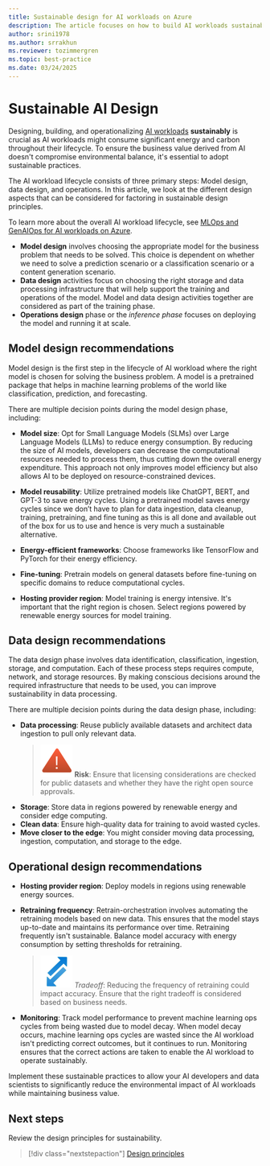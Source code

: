 ```yaml
---
title: Sustainable design for AI workloads on Azure
description: The article focuses on how to build AI workloads sustainably and aims to provide specific guidance to the reader on various measures that can be taken during the  software development phases.
author: srini1978
ms.author: srrakhun
ms.reviewer: tozimmergren
ms.topic: best-practice
ms.date: 03/24/2025
---
```


# Sustainable AI Design

Designing, building, and operationalizing [AI workloads](/azure/well-architected/ai/) **sustainably** is crucial as AI workloads might consume significant energy and carbon throughout their lifecycle. To ensure the business value derived from AI doesn't compromise environmental balance, it's essential to adopt sustainable practices.

The AI workload lifecycle consists of three primary steps: Model design, data design, and operations. In this article, we look at the different design aspects that can be considered for factoring in sustainable design principles.

To learn more about the overall AI workload lifecycle, see [MLOps and GenAIOps for AI workloads on Azure](/azure/well-architected/ai/mlops-genaiops).

- **Model design** involves choosing the appropriate model for the business problem that needs to be solved. This choice is dependent on whether we need to solve a prediction scenario or a classification scenario or a content generation scenario.
- **Data design** activities focus on choosing the right storage and data processing infrastructure that will help support the training and operations of the model. Model and data design activities together are considered as part of the training phase.
- **Operations design** phase or the _inference phase_ focuses on deploying the model and running it at scale.

## Model design recommendations

Model design is the first step in the lifecycle of AI workload where the right model is chosen for solving the business problem. A model is a pretrained package that helps in machine learning problems of the world like classification, prediction, and forecasting.

There are multiple decision points during the model design phase, including:

- **Model size**: Opt for Small Language Models (SLMs) over Large Language Models (LLMs) to reduce energy consumption.
  By reducing the size of AI models, developers can decrease the computational resources needed to process them, thus cutting down the overall energy expenditure. This approach not only improves model efficiency but also allows AI to be deployed on resource-constrained devices.

- **Model reusability**: Utilize pretrained models like ChatGPT, BERT, and GPT-3 to save energy cycles.
  Using a pretrained model saves energy cycles since we don’t have to plan for data ingestion, data cleanup, training, pretraining, and fine tuning as this is all done and available out of the box for us to use and hence is very much a sustainable alternative.

- **Energy-efficient frameworks**: Choose frameworks like TensorFlow and PyTorch for their energy efficiency.

- **Fine-tuning**: Pretrain models on general datasets before fine-tuning on specific domains to reduce computational cycles.

- **Hosting provider region**: Model training is energy intensive. It's important that the right region is chosen. Select regions powered by renewable energy sources for model training.

## Data design recommendations

The data design phase involves data identification, classification, ingestion, storage, and computation. Each of these process steps requires compute, network, and storage resources. By making conscious decisions around the required infrastructure that needs to be used, you can improve sustainability in data processing.

There are multiple decision points during the data design phase, including:

- **Data processing**: Reuse publicly available datasets and architect data ingestion to pull only relevant data.
  > ![Risk icon](../_images/risk.svg) **Risk**: Ensure that licensing considerations are checked for public datasets and whether they have the right open source approvals.
- **Storage**: Store data in regions powered by renewable energy and consider edge computing.
- **Clean data**: Ensure high-quality data for training to avoid wasted cycles.
- **Move closer to the edge**: You might consider moving data processing, ingestion, computation, and storage to the edge.

## Operational design recommendations

- **Hosting provider region**: Deploy models in regions using renewable energy sources.

- **Retraining frequency**: Retrain-orchestration involves automating the retraining models based on new data.
  This ensures that the model stays up-to-date and maintains its performance over time. Retraining frequently isn't sustainable. Balance model accuracy with energy consumption by setting thresholds for retraining.
  > ![Tradeoff icon](../_images/trade-off.svg) _Tradeoff_: Reducing the frequency of retraining could impact accuracy. Ensure that the right tradeoff is considered based on business needs.

- **Monitoring**: Track model performance to prevent machine learning ops cycles from being wasted due to model decay. When model decay occurs, machine learning ops cycles are wasted since the AI workload isn't predicting correct outcomes, but it continues to run. Monitoring ensures that the correct actions are taken to enable the AI workload to operate sustainably.

Implement these sustainable practices to allow your AI developers and data scientists to significantly reduce the environmental impact of AI workloads while maintaining business value.

## Next steps

Review the design principles for sustainability.

> [!div class="nextstepaction"]
> [Design principles](sustainability-design-principles.md)
